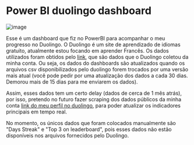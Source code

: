 # Power BI duolingo dashboard
![image](https://github.com/user-attachments/assets/cf19dece-05ec-4c39-af1a-3b7a66518887)




Esse é um dashboard que fiz no PowerBI para acompanhar o meu progresso no Duolingo. O Duolingo é um site de aprendizado de idiomas gratuito, atualmente estou focando em aprender Francês. Os dados utilizados foram obtidos pelo [link](https://drive-thru.duolingo.com/), que são dados que o Duolingo coletou da minha conta. Ou seja, os dados do dashboards são atualizados quando os arquivos csv disponibilizados pelo duolingo forem trocados por uma versão mais atual (você pode pedir por uma atualização dos dados a cada 30 dias. Demorou mais de 15 dias para me enviarem os dados).

Assim, esses dados tem um certo delay (dados de cerca de 1 mês atrás), por isso, pretendo no futuro fazer scraping dos dados públicos da minha conta [link do meu perfil no duolingo](https://www.duolingo.com/profile/goktrinks), para poder atualizar os indicadores principais em tempo real.

No momento, os únicos dados que foram colocados manualmente são "Days Streak" e "Top 3 on leaderboard", pois esses dados não estão disponíveis nos arquivos fornecidos pelo Duolingo.
